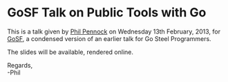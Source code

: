 GoSF Talk on Public Tools with Go
=================================

This is a talk given by [Phil Pennock](http://people.spodhuis.org/phil.pennock/)
on Wednesday 13th February, 2013, for [GoSF](http://www.meetup.com/golangsf/),
a condensed version of an earlier talk for Go Steel Programmers.

The slides will be available, rendered online.

Regards,  
-Phil
